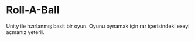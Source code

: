 # Roll-A-Ball 
Unity ile hzırlanmış basit bir oyun.
Oyunu oynamak için rar içerisindeki exeyi açmanız yeterli.
